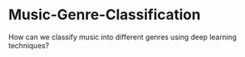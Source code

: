 # Music-Genre-Classification
How can we classify music into different genres using deep learning techniques?
